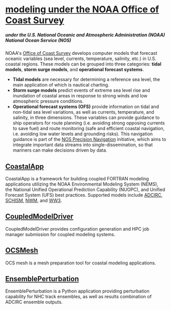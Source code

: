 # [modeling under the NOAA Office of Coast Survey](https://coastaloceanmodels.noaa.gov/)
##### under the U.S. National Oceanic and Atmospheric Administration (NOAA) National Ocean Service (NOS)

NOAA's [Office of Coast Survey](https://nauticalcharts.noaa.gov/) develops computer models that forecast oceanic variables (sea level, currents, temperature, salinity, etc.) in U.S. coastal regions. 
These models can be grouped into three categories: **tidal models**, **storm surge models**, and **operational forecast systems**.

- **Tidal models** are necessary for determining a reference sea level, the main application of which is nautical charting.
- **Storm surge models** predict events of extreme sea level rise and inundation of coastal areas in response to strong winds and low atmospheric pressure conditions.
- **Operational forecast systems (OFS)** provide information on tidal and non-tidal sea level variations, as well as currents, temperature, and salinity, in three dimensions. 
These variables can provide guidance to ship operators for route planning (i.e. avoiding strong opposing currents to save fuel) and route monitoring (safe and efficient coastal navigation, i.e. avoiding low water levels and grounding risks). This navigation guidance is part of the [NOS Precision Navigation](https://marinenavigation.noaa.gov/) initiative, which aims to integrate important data streams into single-dissemination, so that mariners can make decisions driven by data.

## [CoastalApp](https://github.com/noaa-ocs-modeling/CoastalApp)
CoastalApp is a framework for building coupled FORTRAN modeling applications utilizing the NOAA Environmental Modeling System (NEMS), the National Unified Operational Prediction Capability (NUOPC), and Unified Forecast System (UFS) best practices. 
Supported models include [ADCIRC](https://github.com/adcirc/adcirc-cg), [SCHISM](https://github.com/schism-dev/schism), [NWM](https://github.com/noaa-ocs-modeling/nwm_public_nuopc), and [WW3](https://github.com/noaa-ocs-modeling/WW3).
## [CoupledModelDriver](https://github.com/noaa-ocs-modeling/CoupledModelDriver)
CoupledModelDriver provides configuration generation and HPC job manager submission for coupled modeling systems.
## [OCSMesh](https://github.com/noaa-ocs-modeling/OCSMesh)
OCS mesh is a mesh preparation tool for coastal modeling applications.
## [EnsemblePerturbation](https://github.com/noaa-ocs-modeling/EnsemblePerturbation)
EnsemblePerturbation is a Python application providing perturbation capability for NHC track ensembles, as well as results combination of ADCIRC ensemble outputs.
